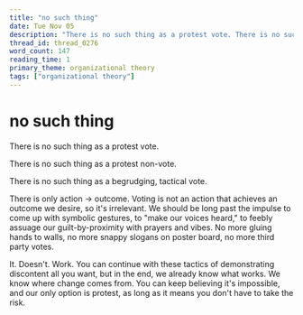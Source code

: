 ```yaml
---
title: "no such thing"
date: Tue Nov 05
description: "There is no such thing as a protest vote. There is no such thing as a protest non-vote. There is no such thing as a begrudging, tactical vote."
thread_id: thread_0276
word_count: 147
reading_time: 1
primary_theme: organizational theory
tags: ["organizational theory"]
---
```


# no such thing

There is no such thing as a protest vote.

There is no such thing as a protest non-vote.

There is no such thing as a begrudging, tactical vote.

There is only action -&gt; outcome. Voting is not an action that achieves an outcome we desire, so it's irrelevant. We should be long past the impulse to come up with symbolic gestures, to "make our voices heard," to feebly assuage our guilt-by-proximity with prayers and vibes. No more gluing hands to walls, no more snappy slogans on poster board, no more third party votes.

It. Doesn't. Work. You can continue with these tactics of demonstrating discontent all you want, but in the end, we already know what works. We know where change comes from. You can keep believing it's impossible, and our only option is protest, as long as it means you don't have to take the risk.